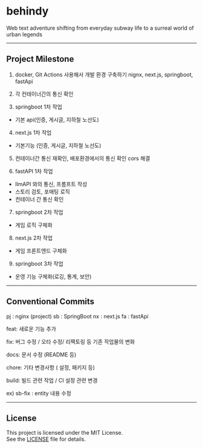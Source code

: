 # behindy
Web text adventure shifting from everyday subway life to a surreal world of urban legends

<hr>

## Project Milestone

1. docker, Git Actions 사용해서 개발 환경 구축하기
  nignx, next.js, springboot, fastApi

2. 각 컨테이너간의 통신 확인

3. springboot 1차 작업
  - 기본 api(인증, 게시글, 지하철 노선도) 

4. next.js 1차 작업
  - 기본기능 (인증, 게시글, 지하철 노선도)

5. 컨테이너간 통신 재확인, 배포환경에서의 통신 확인 cors 해결 

6. fastAPI 1차 작업
  - llmAPI 와의 통신, 프롬프트 작성
  - 스토리 검토, 포매팅 로직
  - 컨테이너 간 통신 확인

7. springboot 2차 작업
  - 게임 로직 구체화

8. next.js 2차 작업
  - 게임 프론트엔드 구체화

9. springboot 3차 작업
  - 운영 기능 구체화(로깅, 통계, 보안)

<hr>

## Conventional Commits

pj : nginx          (project)
sb : SpringBoot
nx : next.js
fa : fastApi

feat:       새로운 기능 추가

fix:        버그 수정 / 오타 수정/ 리팩토링 등 기존 작업물의 변화

docs:       문서 수정 (README 등)

chore:      기타 변경사항 ( 설정, 패키지 등)

build:      빌드 관련 작업 / CI 설정 관련 변경


ex) sb-fix : entity 내용 수정

<hr>

## License

This project is licensed under the MIT License.  
See the [LICENSE](./LICENSE) file for details.
